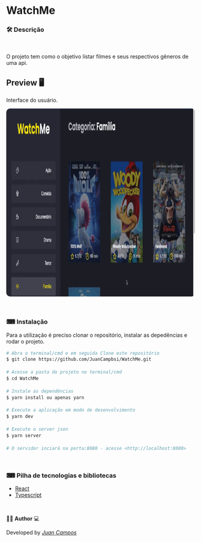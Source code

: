 <p align="center">
<h1>
 WatchMe
</h1>
</p>

### 🛠  Descrição   

</br>

O projeto tem como o objetivo listar filmes e seus respectivos gêneros de uma api.


## Preview 🖥
Interface do usuário.
</br>

<p align="center">
  <kbd>
 <img width="800" style="border-radius: 10px" height="500" src="https://github.com/JuanCampbsi/WatchMe/blob/63db8755acaed8e92057b952322f33d9f5ea7a77/assets/preview.gif" alt="Intro"> 
  </kbd>
  </br>
</p>

</br>

### ⌨ Instalação
Para a utilização é preciso clonar o repositório, instalar as depedências e rodar o projeto.

```bash
# Abra o terminal/cmd e em seguida Clone este repositório
$ git clone https://github.com/JuanCampbsi/WatchMe.git

# Acesse a pasta do projeto no terminal/cmd
$ cd WatchMe

# Instale as dependências
$ yarn install ou apenas yarn

# Execute a aplicação em modo de desenvolvimento
$ yarn dev

# Execute o server json
$ yarn server

# O servidor inciará na porta:8080 - acesse <http://localhost:8080>

```

</br>

### ⌨ Pilha de tecnologias e bibliotecas

-   [React](https://github.com/facebook/react)
-   [Typescript](https://www.typescriptlang.org/)

</br>

👨‍💻 **Author** 💻

Developed by [_Juan Campos_](https://www.linkedin.com/in/juancampos-ferreira/)
